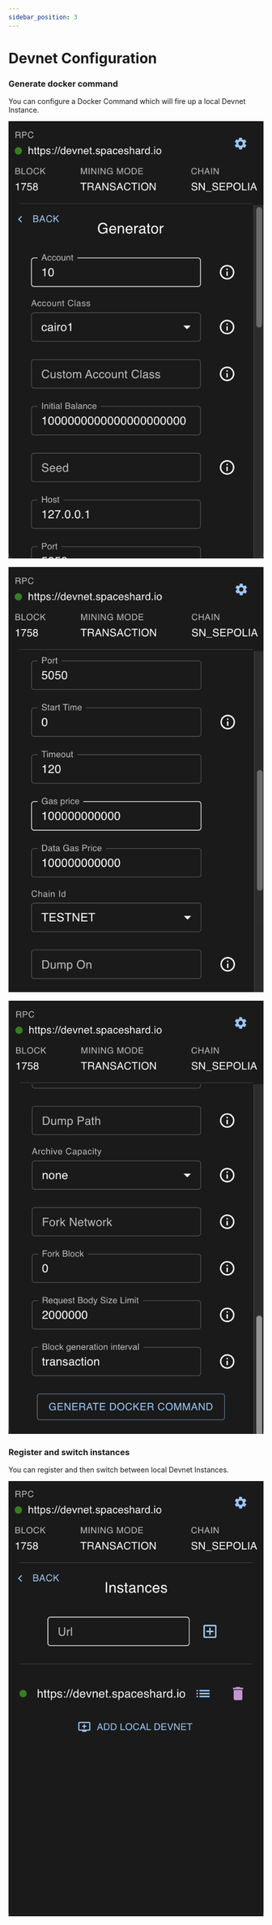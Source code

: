 ```yaml
---
sidebar_position: 3
---
```


# Devnet Configuration

### Generate docker command

You can configure a Docker Command which will fire up a local Devnet Instance.

![](../../static/img/features/devnet_configuration/devnet_configuration_1.png)

![](../../static/img/features/devnet_configuration/devnet_configuration_2.png)

![](../../static/img/features/devnet_configuration/devnet_configuration_3.png)

### Register and switch instances

You can register and then switch between local Devnet Instances.

![](../../static/img/features/devnet_configuration/devnet_configuration_4.png)
